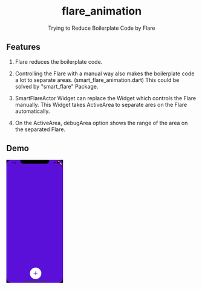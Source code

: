 <h1 align="center">flare_animation</h1>
<div align="center">
   Trying to Reduce Boilerplate Code by Flare
</div>

## Features

1. Flare reduces the boilerplate code.

2. Controlling the Flare with a manual way also makes the boilerplate code a lot to separate areas. (smart_flare_animation.dart) This could be solved by "smart_flare" Package.

3. SmartFlareActor Widget can replace the Widget which controls the Flare manually. This Widget takes ActiveArea to separate ares on the Flare automatically.

4. On the ActiveArea, debugArea option shows the range of the area on the separated Flare.

## Demo

<div style="display:flex" align="center">
    <img src="images/1.gif" alt="1" width="150">
</div>
